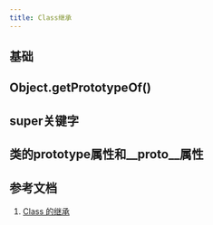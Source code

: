 ```yaml
---
title: Class继承
---
```

## 基础
## Object.getPrototypeOf()
## super关键字

## 类的prototype属性和__proto__属性

## 参考文档

1. [Class 的继承](http://es6.ruanyifeng.com/#docs/class-extends)